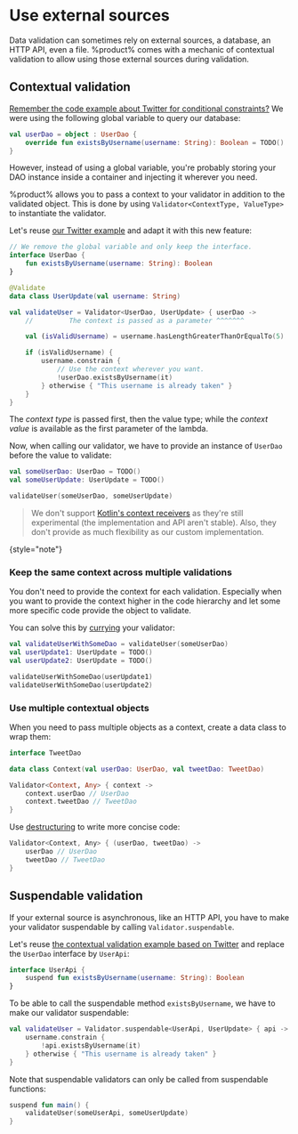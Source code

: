 # Use external sources

Data validation can sometimes rely on external sources, a database, an HTTP API, even a file. %product% comes with a
mechanic of contextual validation to allow using those external sources during validation.

## Contextual validation

[Remember the code example about Twitter for conditional constraints?](complex-structures.md#conditional-constraints) We
were using the following global variable to query our database:

```kotlin
val userDao = object : UserDao {
    override fun existsByUsername(username: String): Boolean = TODO()
}
```

However, instead of using a global variable, you're probably storing your DAO instance inside a container and injecting
it wherever you need.

%product% allows you to pass a context to your validator in addition to the validated object. This is done by
using `Validator<ContextType, ValueType>` to instantiate the validator.

Let's reuse [our Twitter example](complex-structures.md#conditional-constraints) and adapt it with this new feature:

```kotlin
// We remove the global variable and only keep the interface.
interface UserDao {
    fun existsByUsername(username: String): Boolean
}

@Validate
data class UserUpdate(val username: String)

val validateUser = Validator<UserDao, UserUpdate> { userDao ->
    //         The context is passed as a parameter ^^^^^^^

    val (isValidUsername) = username.hasLengthGreaterThanOrEqualTo(5)

    if (isValidUsername) {
        username.constrain {
            // Use the context wherever you want.
            !userDao.existsByUsername(it)
        } otherwise { "This username is already taken" }
    }
}
```

The _context type_ is passed first, then the value type; while the _context value_ is available as the first parameter
of the lambda.

Now, when calling our validator, we have to provide an instance of `UserDao` before the value to validate:

```kotlin
val someUserDao: UserDao = TODO()
val someUserUpdate: UserUpdate = TODO()

validateUser(someUserDao, someUserUpdate)
```

> We don't support
> [Kotlin's context receivers](https://github.com/Kotlin/KEEP/blob/310b1f798edd5313dbc48b2f54a234ffee5d6314/proposals/context-receivers.md)
> as they're still experimental (the implementation and API aren't stable). Also, they don't provide as much flexibility
> as our custom implementation.

{style="note"}

### Keep the same context across multiple validations

You don't need to provide the context for each validation. Especially when you want to provide the context higher in the
code hierarchy and let some more specific code provide the object to validate.

You can solve this by [currying](https://en.wikipedia.org/wiki/Currying) your validator:

```kotlin
val validateUserWithSomeDao = validateUser(someUserDao)
val userUpdate1: UserUpdate = TODO()
val userUpdate2: UserUpdate = TODO()

validateUserWithSomeDao(userUpdate1)
validateUserWithSomeDao(userUpdate2)
```

### Use multiple contextual objects

When you need to pass multiple objects as a context, create a data class to wrap them:

```kotlin
interface TweetDao

data class Context(val userDao: UserDao, val tweetDao: TweetDao)

Validator<Context, Any> { context ->
    context.userDao // UserDao 
    context.tweetDao // TweetDao 
}
```

Use [destructuring](%destructuring_url%) to write more concise code:

```kotlin
Validator<Context, Any> { (userDao, tweetDao) ->
    userDao // UserDao 
    tweetDao // TweetDao 
}
```

## Suspendable validation

If your external source is asynchronous, like an HTTP API, you have to make your validator suspendable by calling
`Validator.suspendable`.

Let's reuse [the contextual validation example based on Twitter](#contextual-validation) and replace the `UserDao`
interface by `UserApi`:

```kotlin
interface UserApi {
    suspend fun existsByUsername(username: String): Boolean
}
```

To be able to call the suspendable method `existsByUsername`, we have to make our validator suspendable:

```kotlin
val validateUser = Validator.suspendable<UserApi, UserUpdate> { api ->
    username.constrain {
        !api.existsByUsername(it)
    } otherwise { "This username is already taken" }
}
```

Note that suspendable validators can only be called from suspendable functions:

```kotlin
suspend fun main() {
    validateUser(someUserApi, someUserUpdate)
}
```
